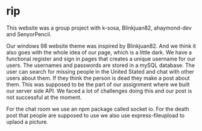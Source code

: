 # rip 
This website was a group project with k-sosa, Blinkjuan82, ahaymond-dev and SenyorPencil.

Our windows 98 website theme was inspired by Blinkjuan82. And we think it also goes with the whole idea of our page, which is a little dark. We have a functional register and sign in pages that creates a unique username for our users. The usernames and passwords are stored in a mySQL database. The user can search for missing people in the United Stated and chat with other users about them. If they think the person is dead they make a post about them. This was supposed to be the part of our assignment where we built our server side API. We faced a lot of challenges doing this and our post is not successful at the moment. 

For the chat room we use an npm package called socket io. 
For the death post that people are supposed to use we also use express-fileupload to uplaod a picture.
